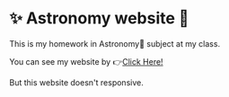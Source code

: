 # ✨ Astronomy website 💫
<p>This is my homework in Astronomy🌟 subject at my class.</p>
<p>You can see my website by 👉<a href="https://astronomy-bc843.web.app/" target="_blank">Click Here!</a></p>
<p>But this website doesn't responsive.</p>
